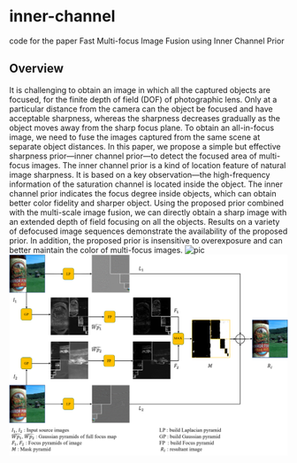 # inner-channel
code for the paper Fast Multi-focus Image Fusion using Inner Channel Prior
## Overview
It is challenging to obtain an image in which all the captured objects are focused, for the finite depth of field (DOF) of photographic lens. Only at a particular distance from the camera can the object be focused and have acceptable sharpness, whereas the sharpness decreases gradually as the object moves away from the sharp focus plane. To obtain an all-in-focus image, we need to fuse the images captured from the same scene at separate object distances. In this paper, we propose a simple but effective sharpness prior—inner channel prior—to detect the focused area of multi-focus images. The inner channel prior is a kind of location feature of natural image sharpness. It is based on a key observation—the high-frequency information of the saturation channel is located inside the object. The inner channel prior indicates the focus degree inside objects, which can obtain better color fidelity and sharper object. Using the proposed prior combined with the multi-scale image fusion, we can directly obtain a sharp image with an extended depth of field focusing on all the objects. Results on a variety of defocused image sequences demonstrate the availability of the proposed prior. In addition, the proposed prior is insensitive to overexposure and can better maintain the color of multi-focus images.
![pic]()
![](https://github.com/K-cristina/inner-channel/blob/master/procedure.png)
